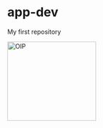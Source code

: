 # app-dev
My first repository


<img width="201" height="180" alt="OIP" src="https://github.com/user-attachments/assets/77255572-c85b-4e4a-b31f-57becb380da3" />
